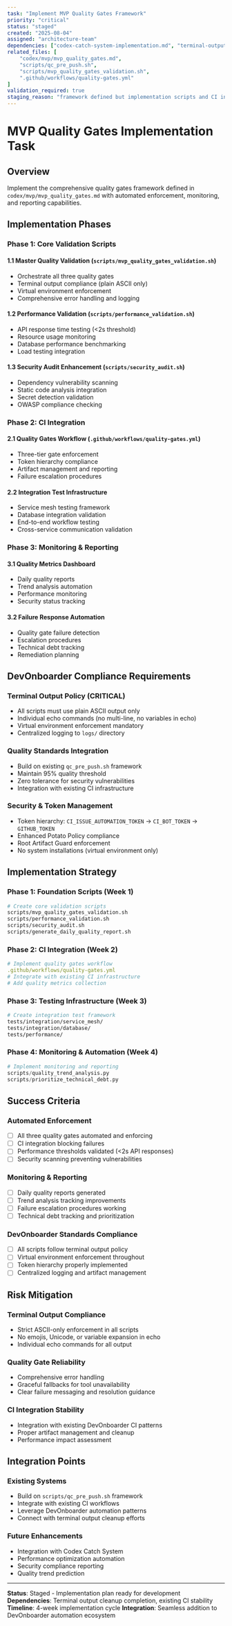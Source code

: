 ```yaml
---
task: "Implement MVP Quality Gates Framework"
priority: "critical"
status: "staged"
created: "2025-08-04"
assigned: "architecture-team"
dependencies: ["codex-catch-system-implementation.md", "terminal-output-enforcement-enhancement.md"]
related_files: [
    "codex/mvp/mvp_quality_gates.md",
    "scripts/qc_pre_push.sh",
    "scripts/mvp_quality_gates_validation.sh",
    ".github/workflows/quality-gates.yml"
]
validation_required: true
staging_reason: "framework defined but implementation scripts and CI integration not yet built"
---
```


# MVP Quality Gates Implementation Task

## Overview

Implement the comprehensive quality gates framework defined in `codex/mvp/mvp_quality_gates.md` with automated enforcement, monitoring, and reporting capabilities.

## Implementation Phases

### Phase 1: Core Validation Scripts

#### 1.1 Master Quality Validation (`scripts/mvp_quality_gates_validation.sh`)

- Orchestrate all three quality gates
- Terminal output compliance (plain ASCII only)
- Virtual environment enforcement
- Comprehensive error handling and logging

#### 1.2 Performance Validation (`scripts/performance_validation.sh`)

- API response time testing (<2s threshold)
- Resource usage monitoring
- Database performance benchmarking
- Load testing integration

#### 1.3 Security Audit Enhancement (`scripts/security_audit.sh`)

- Dependency vulnerability scanning
- Static code analysis integration
- Secret detection validation
- OWASP compliance checking

### Phase 2: CI Integration

#### 2.1 Quality Gates Workflow (`.github/workflows/quality-gates.yml`)

- Three-tier gate enforcement
- Token hierarchy compliance
- Artifact management and reporting
- Failure escalation procedures

#### 2.2 Integration Test Infrastructure

- Service mesh testing framework
- Database integration validation
- End-to-end workflow testing
- Cross-service communication validation

### Phase 3: Monitoring & Reporting

#### 3.1 Quality Metrics Dashboard

- Daily quality reports
- Trend analysis automation
- Performance monitoring
- Security status tracking

#### 3.2 Failure Response Automation

- Quality gate failure detection
- Escalation procedures
- Technical debt tracking
- Remediation planning

## DevOnboarder Compliance Requirements

### **Terminal Output Policy** (CRITICAL)

- All scripts must use plain ASCII output only
- Individual echo commands (no multi-line, no variables in echo)
- Virtual environment enforcement mandatory
- Centralized logging to `logs/` directory

### **Quality Standards Integration**

- Build on existing `qc_pre_push.sh` framework
- Maintain 95% quality threshold
- Zero tolerance for security vulnerabilities
- Integration with existing CI infrastructure

### **Security & Token Management**

- Token hierarchy: `CI_ISSUE_AUTOMATION_TOKEN` → `CI_BOT_TOKEN` → `GITHUB_TOKEN`
- Enhanced Potato Policy compliance
- Root Artifact Guard enforcement
- No system installations (virtual environment only)

## Implementation Strategy

### Phase 1: Foundation Scripts (Week 1)

```bash
# Create core validation scripts
scripts/mvp_quality_gates_validation.sh
scripts/performance_validation.sh
scripts/security_audit.sh
scripts/generate_daily_quality_report.sh
```

### Phase 2: CI Integration (Week 2)

```yaml
# Implement quality gates workflow
.github/workflows/quality-gates.yml
# Integrate with existing CI infrastructure
# Add quality metrics collection
```

### Phase 3: Testing Infrastructure (Week 3)

```bash
# Create integration test framework
tests/integration/service_mesh/
tests/integration/database/
tests/performance/
```

### Phase 4: Monitoring & Automation (Week 4)

```python
# Implement monitoring and reporting
scripts/quality_trend_analysis.py
scripts/prioritize_technical_debt.py
```

## Success Criteria

### **Automated Enforcement**

- [ ] All three quality gates automated and enforcing
- [ ] CI integration blocking failures
- [ ] Performance thresholds validated (<2s API responses)
- [ ] Security scanning preventing vulnerabilities

### **Monitoring & Reporting**

- [ ] Daily quality reports generated
- [ ] Trend analysis tracking improvements
- [ ] Failure escalation procedures working
- [ ] Technical debt tracking and prioritization

### **DevOnboarder Standards Compliance**

- [ ] All scripts follow terminal output policy
- [ ] Virtual environment enforcement throughout
- [ ] Token hierarchy properly implemented
- [ ] Centralized logging and artifact management

## Risk Mitigation

### **Terminal Output Compliance**

- Strict ASCII-only enforcement in all scripts
- No emojis, Unicode, or variable expansion in echo
- Individual echo commands for all output

### **Quality Gate Reliability**

- Comprehensive error handling
- Graceful fallbacks for tool unavailability
- Clear failure messaging and resolution guidance

### **CI Integration Stability**

- Integration with existing DevOnboarder CI patterns
- Proper artifact management and cleanup
- Performance impact assessment

## Integration Points

### **Existing Systems**

- Build on `scripts/qc_pre_push.sh` framework
- Integrate with existing CI workflows
- Leverage DevOnboarder automation patterns
- Connect with terminal output cleanup efforts

### **Future Enhancements**

- Integration with Codex Catch System
- Performance optimization automation
- Security compliance reporting
- Quality trend prediction

---

**Status**: Staged - Implementation plan ready for development
**Dependencies**: Terminal output cleanup completion, existing CI stability
**Timeline**: 4-week implementation cycle
**Integration**: Seamless addition to DevOnboarder automation ecosystem

